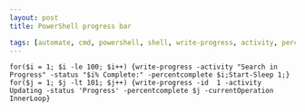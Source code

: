 ```yaml
---
layout: post
title: PowerShell progress bar

tags: [automate, cmd, powershell, shell, write-progress, activity, percentcomplete, currentoperation, innerloop, start-sleep]
---
```


    for($i = 1; $i -le 100; $i++) {write-progress -activity "Search in Progress" -status "$i% Complete:" -percentcomplete $i;Start-Sleep 1;}
    for($j = 1; $j -lt 101; $j++) {write-progress -id  1 -activity Updating -status 'Progress' -percentcomplete $j -currentOperation InnerLoop}
